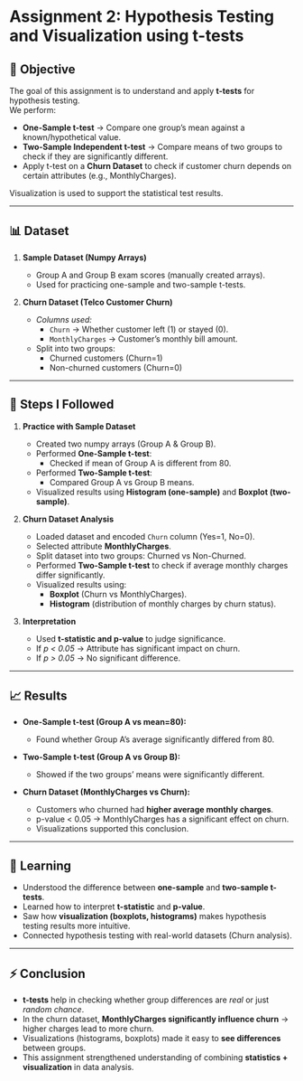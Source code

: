 # Assignment 2: Hypothesis Testing and Visualization using t-tests

## 📌 Objective
The goal of this assignment is to understand and apply **t-tests** for hypothesis testing.  
We perform:
- **One-Sample t-test** → Compare one group’s mean against a known/hypothetical value.  
- **Two-Sample Independent t-test** → Compare means of two groups to check if they are significantly different.  
- Apply t-test on a **Churn Dataset** to check if customer churn depends on certain attributes (e.g., MonthlyCharges).  

Visualization is used to support the statistical test results.  

---

## 📊 Dataset
1. **Sample Dataset (Numpy Arrays)**  
   - Group A and Group B exam scores (manually created arrays).  
   - Used for practicing one-sample and two-sample t-tests.  

2. **Churn Dataset (Telco Customer Churn)**  
   - *Columns used:*  
     - `Churn` → Whether customer left (1) or stayed (0).  
     - `MonthlyCharges` → Customer’s monthly bill amount.  
   - Split into two groups:  
     - Churned customers (Churn=1)  
     - Non-churned customers (Churn=0)  

---

## 🔎 Steps I Followed
1. **Practice with Sample Dataset**
   - Created two numpy arrays (Group A & Group B).
   - Performed **One-Sample t-test**:
     - Checked if mean of Group A is different from 80.  
   - Performed **Two-Sample t-test**:
     - Compared Group A vs Group B means.  
   - Visualized results using **Histogram (one-sample)** and **Boxplot (two-sample)**.  

2. **Churn Dataset Analysis**
   - Loaded dataset and encoded `Churn` column (Yes=1, No=0).  
   - Selected attribute **MonthlyCharges**.  
   - Split dataset into two groups: Churned vs Non-Churned.  
   - Performed **Two-Sample t-test** to check if average monthly charges differ significantly.  
   - Visualized results using:
     - **Boxplot** (Churn vs MonthlyCharges).  
     - **Histogram** (distribution of monthly charges by churn status).  

3. **Interpretation**
   - Used **t-statistic and p-value** to judge significance.  
   - If *p < 0.05* → Attribute has significant impact on churn.  
   - If *p > 0.05* → No significant difference.  

---

## 📈 Results
- **One-Sample t-test (Group A vs mean=80):**  
  - Found whether Group A’s average significantly differed from 80.  

- **Two-Sample t-test (Group A vs Group B):**  
  - Showed if the two groups’ means were significantly different.  

- **Churn Dataset (MonthlyCharges vs Churn):**  
  - Customers who churned had **higher average monthly charges**.  
  - p-value < 0.05 → MonthlyCharges has a significant effect on churn.  
  - Visualizations supported this conclusion.  

---

## 📝 Learning
- Understood the difference between **one-sample** and **two-sample t-tests**.  
- Learned how to interpret **t-statistic** and **p-value**.  
- Saw how **visualization (boxplots, histograms)** makes hypothesis testing results more intuitive.  
- Connected hypothesis testing with real-world datasets (Churn analysis).  

---

## ⚡ Conclusion
- **t-tests** help in checking whether group differences are *real* or just *random chance*.  
- In the churn dataset, **MonthlyCharges significantly influence churn** → higher charges lead to more churn.  
- Visualizations (histograms, boxplots) made it easy to **see differences** between groups.  
- This assignment strengthened understanding of combining **statistics + visualization** in data analysis.  
